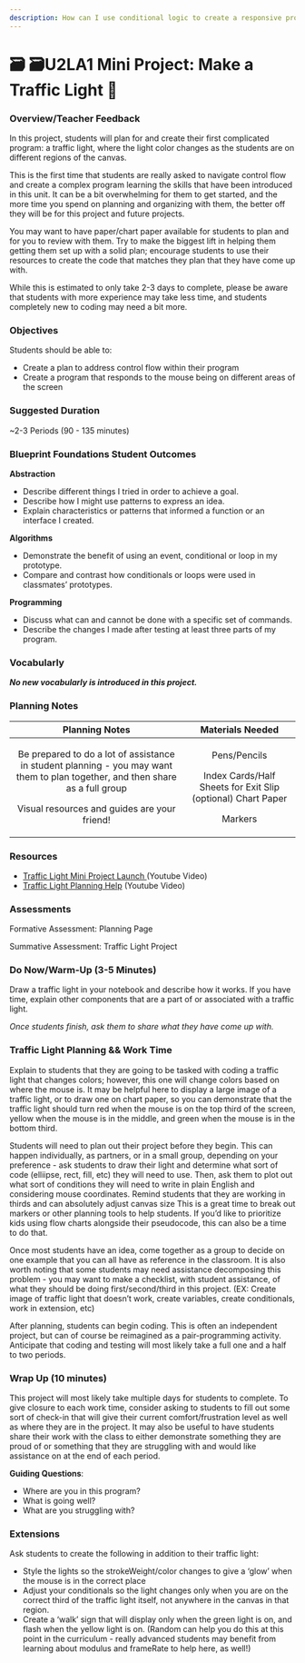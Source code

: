 ```yaml
---
description: How can I use conditional logic to create a responsive program?
---
```


# 🗃 🗃U2LA1 Mini Project: Make a Traffic Light 🚦

### Overview/Teacher Feedback

In this project, students will plan for and create their first complicated program: a traffic light, where the light color changes as the students are on different regions of the canvas.

This is the first time that students are really asked to navigate control flow and create a complex program learning the skills that have been introduced in this unit. It can be a bit overwhelming for them to get started, and the more time you spend on planning and organizing with them, the better off they will be for this project and future projects.

You may want to have paper/chart paper available for students to plan and for you to review with them. Try to make the biggest lift in helping them getting them set up with a solid plan; encourage students to use their resources to create the code that matches they plan that they have come up with.

While this is estimated to only take 2-3 days to complete, please be aware that students with more experience may take less time, and students completely new to coding may need a bit more.

### Objectives

Students should be able to:

* Create a plan to address control flow within their program&#x20;
* Create a program that responds to the mouse being on different areas of the screen

### Suggested Duration

\~2-3 Periods (90 - 135 minutes)

### Blueprint Foundations Student Outcomes

**Abstraction**

* Describe different things I tried in order to achieve a goal.&#x20;
* Describe how I might use patterns to express an idea.&#x20;
* Explain characteristics or patterns that informed a function or an interface I created.

**Algorithms**

* Demonstrate the benefit of using an event, conditional or loop in my prototype.
* Compare and contrast how conditionals or loops were used in classmates’ prototypes.

**Programming**

* Discuss what can and cannot be done with a specific set of commands.&#x20;
* Describe the changes I made after testing at least three parts of my program.

### **Vocabularly**

_**No new vocabularly is introduced in this project.**_

### **Planning Notes**

|                                                                                          Planning Notes                                                                                          |                                            Materials Needed                                            |
| :----------------------------------------------------------------------------------------------------------------------------------------------------------------------------------------------: | :----------------------------------------------------------------------------------------------------: |
| <p>Be prepared to do a lot of assistance in student planning - you may want them to plan together, and then share as a full group </p><p></p><p>Visual resources and guides are your friend!</p> | <p>Pens/Pencils</p><p> Index Cards/Half Sheets for Exit Slip (optional) Chart Paper </p><p>Markers</p> |

### **Resources**

* [Traffic Light Mini Project Launch ](https://youtu.be/mJa7Np5xfPo)(Youtube Video)&#x20;
* [Traffic Light Planning Help](https://youtu.be/nVwejBOIyBU) (Youtube Video)

### **Assessments**

Formative Assessment: Planning Page&#x20;

Summative Assessment: Traffic Light Project

### **Do Now/Warm-Up (3-5 Minutes)**

Draw a traffic light in your notebook and describe how it works. If you have time, explain other components that are a part of or associated with a traffic light.

_Once students finish, ask them to share what they have come up with._

### **Traffic Light Planning && Work Time**

Explain to students that they are going to be tasked with coding a traffic light that changes colors; however, this one will change colors based on where the mouse is. It may be helpful here to display a large image of a traffic light, or to draw one on chart paper, so you can demonstrate that the traffic light should turn red when the mouse is on the top third of the screen, yellow when the mouse is in the middle, and green when the mouse is in the bottom third.

Students will need to plan out their project before they begin. This can happen individually, as partners, or in a small group, depending on your preference - ask students to draw their light and determine what sort of code (elliipse, rect, fill, etc) they will need to use. Then, ask them to plot out what sort of conditions they will need to write in plain English and considering mouse coordinates. Remind students that they are working in thirds and can absolutely adjust canvas size This is a great time to break out markers or other planning tools to help students. If you’d like to prioritize kids using flow charts alongside their pseudocode, this can also be a time to do that.

Once most students have an idea, come together as a group to decide on one example that you can all have as reference in the classroom. It is also worth noting that some students may need assistance decomposing this problem - you may want to make a checklist, with student assistance, of what they should be doing first/second/third in this project. (EX: Create image of traffic light that doesn’t work, create variables, create conditionals, work in extension, etc)

After planning, students can begin coding. This is often an independent project, but can of course be reimagined as a pair-programming activity. Anticipate that coding and testing will most likely take a full one and a half to two periods.

### Wrap Up (10 minutes)

This project will most likely take multiple days for students to complete. To give closure to each work time, consider asking to students to fill out some sort of check-in that will give their current comfort/frustration level as well as where they are in the project. It may also be useful to have students share their work with the class to either demonstrate something they are proud of or something that they are struggling with and would like assistance on at the end of each period.

**Guiding Questions**:

* Where are you in this program?&#x20;
* What is going well?&#x20;
* What are you struggling with?

### Extensions

Ask students to create the following in addition to their traffic light:

* Style the lights so the strokeWeight/color changes to give a ‘glow’ when the mouse is in the correct place&#x20;
* Adjust your conditionals so the light changes only when you are on the correct third of the traffic light itself, not anywhere in the canvas in that region.&#x20;
* Create a ‘walk’ sign that will display only when the green light is on, and flash when the yellow light is on. (Random can help you do this at this point in the curriculum - really advanced students may benefit from learning about modulus and frameRate to help here, as well!)
